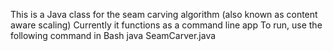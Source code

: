 This is a Java class for the seam carving algorithm (also known as content aware scaling)
Currently it functions as a command line app
To run, use the following command in Bash
java SeamCarver.java <filename> <width> <height>
